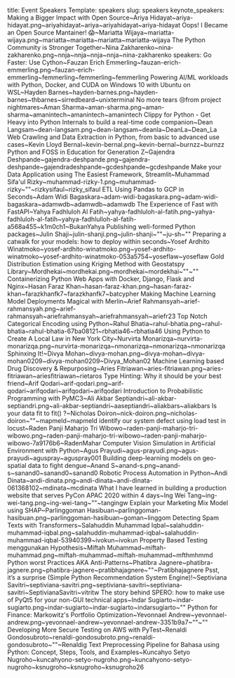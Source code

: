 title: Event Speakers
Template: speakers
slug: speakers
keynote_speakers: Making a Bigger Impact with Open Source~Ariya Hidayat~ariya-hidayat.png~ariyahidayat~ariya~ariyahidayat~ariya-hidayat
    Oops! I Became an Open Source Mantainer! 😱~Mariatta Wijaya~mariatta-wijaya.png~mariatta~mariatta~mariatta~mariatta-wijaya
    The Python Community is Stronger Together~Nina Zakharenko~nina-zakharenko.png~nnja~nnja~nnja~nnja~nina-zakharenko
speakers: Go Faster: Use Cython~Fauzan Erich Emmerling~fauzan-erich-emmerling.png~fauzan-erich-emmerling~femmerling~femmerling~femmerling
    Powering AI/ML workloads with Python, Docker, and CUDA on Windows 10 with Ubuntu on WSL~Hayden Barnes~hayden-barnes.png~hayden-barnes~thbarnes~sirredbeard~unixterminal
    No more tears 😢from project nightmares~Aman Sharma~aman-sharma.png~aman-sharma~amanintech~amanintech~amanintech
    Clippy for Python - Get Heavy into Python Internals to build a real-time code companion~Dean Langsam~dean-langsam.png~dean-langsam~deanla~DeanLa~Dean_La
    Web Crawling and Data Extraction in Python, from basic to advanced use cases~Kevin Lloyd Bernal~kevin-bernal.png~kevin-bernal~burnzz~burnzz
    Python and FOSS in Education for Generation Z~Gajendra Deshpande~gajendra-deshpande.png~gajendra-deshpande~gajendradeshpande~gcdeshpande~gcdeshpande
    Make your Data Application using The Easiest Framework, Streamlit~Muhammad Sifa'ul Rizky~muhammad-rizky-1.png~muhammad-rizky~""~rizkysifaul~rizky_sifaul
    ETL Using Pandas to GCP in Seconds~Adam Widi Bagaskara~adam-widi-bagaskara.png~adam-widi-bagaskara~adamwdb~adamwdb~adamwdb
    The Experience of Fast with FastAPI~Yahya Fadhluloh Al Fatih~yahya-fadhluloh-al-fatih.png~yahya-fadhluloh-al-fatih~yahya-fadhlulloh-al-fatih-a568a455~k1m0ch1~BukanYahya
    Publishing well-formed Python packages~Julin Shaji~julin-shanji.png~julin-shanji~""~ju-sh~""
    Preparing a catwalk for your models: how to deploy within seconds~Yosef Ardhito Winatmoko~yosef-ardhito-winatmoko.png~yosef-ardhito-winatmoko~yosef-ardhito-winatmoko-053a5754~yoseflaw~yoseflaw
    Gold Distribution Estimation using Kriging Method with Geostatspy Library~Mordhekai~mordhekai.png~mordhekai~mordekhai~""~""
    Containerizing Python Web Apps with Docker, Django, Flask and Nginx~Hasan Faraz Khan~hasan-faraz-khan.png~hasan-faraz-khan~farazkhanfk7~farazkhanfk7~batcypher
    Making Machine Learning Model Deployments Magical with Merlin~Arief Rahmansyah~arief-rahmansyah.png~arief-rahmansyah~ariefrahmansyah~ariefrahmansyah~ariefr23
    Top Notch Categorical Encoding using Python~Rahul Bhatia~rahul-bhatia.png~rahul-bhatia~rahul-bhatia-67ba08121~rbhatia46~rbhatia46
    Using Python to Create A Local Law in New York City~Nurvirta Monarizqa~nurvirta-monarizqa.png~nurvirta-monarizqa~nmonarizqa~nmonarizqa~nmonarizqa
    Sphinxing It!~Divya Mohan~divya-mohan.png~divya-mohan~divya-mohan0209~divya-mohan0209~Divya_Mohan02
    Machine Learning based Drug Discovery & Repurposing~Aries Fitriawan~aries-fitriawan.png~aries-fitriawan~ariesfitriawan~rietaros
    Type Hinting: Why it should be your best friend~Arif Qodari~arif-qodari.png~arif-qodari~arifqodari~arifqodari~arifqodari
    Introduction to Probabilistic Programming with PyMC3~Ali Akbar Septiandri~ali-akbar-septiandri.png~ali-akbar-septiandri~aaseptiandri~aliakbars~aliakbars
    Is your data fit to fit() ?~Nicholas Doiron~nick-doiron.png~nicholas-doiron~""~mapmeld~mapmeld
    identify our system defect using load test in locust~Raden Panji Maharjo Tri Wibowo~raden-panji-maharjo-tri-wibowo.png~raden-panji-maharjo-tri-wibowo~raden-panji-maharjo-wibowo-7a9176b6~RadenMahar
    Computer Vision Simulation in Artificial Environment with Python~Agus Prayudi~agus-prayudi.png~agus-prayudi~aguspray~aguspray001
    Building deep-learning models on geo-spatial data to fight dengue~Anand S~anand-s.png~anand-s~sanand0~sanand0~sanand0
    Robotic Process Automation in Python~Andi Dinata~andi-dinata.png~andi-dinata~andi-dinata-061368102~mdinata~mcdinata
    What I have learned in building a production website that serves PyCon APAC 2020 within 4 days~Ing Wei Tang~ing-wei-tang.png~ing-wei-tang~""~tangingw
    Explain your Marketing Mix Model using SHAP~Parlinggoman Hasibuan~parlinggoman-hasibuan.png~parlinggoman-hasibuan~goman~linggom
    Detecting Spam Texts with Transformers~Salahuddin Muhammad Iqbal~salahuddin-muhammad-iqbal.png~salahuddin-muhammad-iqbal~salahuddin-muhammad-iqbal-53940399~ivokun~ivokun
    Property Based Testing menggunakan Hypothesis~Miftah Muhammad~miftah-muhammad.png~miftah-muhammad~miftah-muhammad~mfthmhmmd
    Python worst Practices AKA Anti-Patterns~Phatibra Jagnere~phatibra-jagnere.png~phatibra-jagnere~pratibhajagnere~""~Pratibhajagnere
    Psst, it’s a surprise (Simple Python Recommendation System Engine)!~Septiviana Savitri~septiviana-savitri.png~septiviana-savitri~septiviana-savitri~SeptivianaSavitri~vitritw
    The story behind SPERO: how to make use of PyQt5 for your non-GUI technical apps~Indar Sugiarto~indar-sugiarto.png~indar-sugiarto~indar-sugiarto~indarsugiarto~""
    Python for Finance: Markowitz's Portfolio Optimization~Yevonnael Andrew~yevonnael-andrew.png~yevonnael-andrew~yevonnael-andrew-3351b9a7~""~""
    Developing More Secure Testing on AWS with PyTest~Renaldi Gondosubroto~renaldi-gondosubroto.png~renaldi-gondosubroto~""~Renaldig
    Text Preprocessing Pipeline for Bahasa ​​using Python: Concept, Steps, Tools, and Examples~Kuncahyo Setyo Nugroho~kuncahyono-setyo-nugroho.png~kuncahyono-setyo-nugroho~ksnugroho~ksnugroho~ksnugroho26

<!-- linkedin, github, twitter -->
